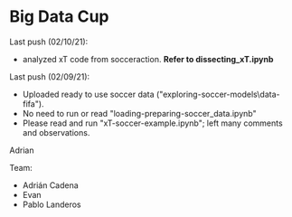 # Big Data Cup

Last push (02/10/21):
- analyzed xT code from socceraction. **Refer to dissecting_xT.ipynb**

Last push (02/09/21):
- Uploaded ready to use soccer data ("exploring-soccer-models\data-fifa").
- No need to run or read "loading-preparing-soccer_data.ipynb"
- Please read and run "xT-soccer-example.ipynb"; left many comments and observations.

Adrian


Team:
* Adrián Cadena
* Evan
* Pablo Landeros

